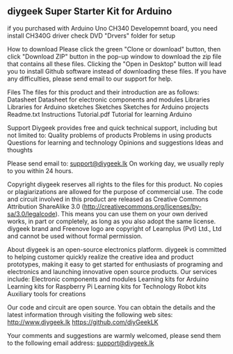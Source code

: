   ## diygeek Super Starter Kit for Arduino
   
if you purchased with Arduino Uno CH340 Developemnt board, you need install CH340G driver 
check DVD "Drvers" folder for setup

How to download
  Please click the green "Clone or download" button, then click "Download ZIP" button in the pop-up window to download the zip file that contains all these files. Clicking the "Open in Desktop" button will lead you to install Github software instead of downloading these files. 
  If you have any difficulties, please send email to our support for help.

Files
  The files for this product and their introduction are as follows:
    Datasheet       Datasheet for electronic components and modules
    Libraries       Libraries for Arduino sketches
    Sketches        Sketches for Arduino projects
    Readme.txt      Instructions
    Tutorial.pdf    Tutorial for learning Arduino

Support
  Diygeek provides free and quick technical support, including but not limited to:
    Quality problems of products
    Problems in using products
    Questions for learning and technology
    Opinions and suggestions
    Ideas and thoughts

  Please send email to:
    support@diygeek.lk
  On working day, we usually reply to you within 24 hours.

Copyright
  diygeek reserves all rights to the files for this product. No copies or plagiarizations are allowed for the purpose of commercial use. 
  The code and circuit involved in this product are released as Creative Commons Attribution ShareAlike 3.0 (http://creativecommons.org/licenses/by-sa/3.0/legalcode). This means you can use them on your own derived works, in part or completely, as long as you also adopt the same license. 
  diygeek brand and Freenove logo are copyright of Learnplus (Pvt) Ltd., Ltd and cannot be used without formal permission.

About
  diygeek is an open-source electronics platform. diygeek is committed to helping customer quickly realize the creative idea and product prototypes, making it easy to get started for enthusiasts of programing and electronics and launching innovative open source products. Our services include:
    Electronic components and modules
    Learning kits for Arduino
    Learning kits for Raspberry Pi
    Learning kits for Technology
    Robot kits
    Auxiliary tools for creations

  Our code and circuit are open source. You can obtain the details and the latest information through visiting the following web sites:
    http://www.diygeek.lk
    https://github.com/diyGeekLK

  Your comments and suggestions are warmly welcomed, please send them to the following email address:
    support@diygeek.lk

